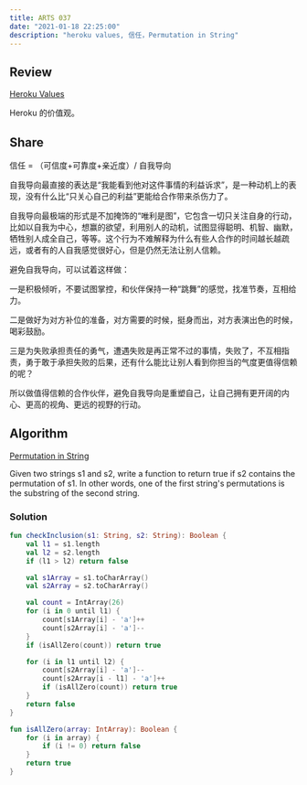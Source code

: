 ```yaml
---
title: ARTS 037
date: "2021-01-18 22:25:00"
description: "heroku values, 信任，Permutation in String"
---
```


## Review
[Heroku Values](https://gist.github.com/adamwiggins/5687294)

Heroku 的价值观。

## Share
信任 = （可信度+可靠度+亲近度）/ 自我导向

自我导向最直接的表达是“我能看到他对这件事情的利益诉求”，是一种动机上的表现，没有什么比“只关心自己的利益”更能给合作带来杀伤力了。

自我导向最极端的形式是不加掩饰的“唯利是图”，它包含一切只关注自身的行动，比如以自我为中心，想赢的欲望，利用别人的动机，试图显得聪明、机智、幽默，牺牲别人成全自己，等等。这个行为不难解释为什么有些人合作的时间越长越疏远，或者有的人自我感觉很好心，但是仍然无法让别人信赖。

避免自我导向，可以试着这样做：

一是积极倾听，不要试图掌控，和伙伴保持一种“跳舞”的感觉，找准节奏，互相给力。

二是做好为对方补位的准备，对方需要的时候，挺身而出，对方表演出色的时候，喝彩鼓励。

三是为失败承担责任的勇气，遭遇失败是再正常不过的事情，失败了，不互相指责，勇于敢于承担失败的后果，还有什么能比让别人看到你担当的气度更值得信赖的呢？

所以做值得信赖的合作伙伴，避免自我导向是重塑自己，让自己拥有更开阔的内心、更高的视角、更远的视野的行动。

## Algorithm
[Permutation in String](https://leetcode.com/problems/permutation-in-string/)

Given two strings s1 and s2, write a function to return true if s2 contains the permutation of s1. In other words, one of the first string's permutations is the substring of the second string.

### Solution
```kotlin
fun checkInclusion(s1: String, s2: String): Boolean {
    val l1 = s1.length
    val l2 = s2.length
    if (l1 > l2) return false

    val s1Array = s1.toCharArray()
    val s2Array = s2.toCharArray()

    val count = IntArray(26)
    for (i in 0 until l1) {
        count[s1Array[i] - 'a']++
        count[s2Array[i] - 'a']--
    }
    if (isAllZero(count)) return true

    for (i in l1 until l2) {
        count[s2Array[i] - 'a']--
        count[s2Array[i - l1] - 'a']++
        if (isAllZero(count)) return true
    }
    return false
}

fun isAllZero(array: IntArray): Boolean {
    for (i in array) {
        if (i != 0) return false
    }
    return true
}
```